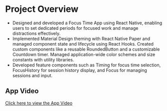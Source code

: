 # Project Overview
- Designed and developed a Focus Time App using React Native, enabling users to set dedicated periods for focused work and manage distractions effectively.
- Implemented Material Design theming with React Native Paper and managed component state and lifecycle using React Hooks. Created custom components like a reusable RoundedButton and a customizable 
 Countdown timer. Managed application-wide color schemes and size constants with utility libraries.
- Developed feature components such as Timing for focus time selection, FocusHistory for session history display, and Focus for managing sessions and input.

## App Video
[Click here to view the App Video](https://drive.google.com/file/d/1WTs_ZQfN35yyd45w1qeuqfZwPD-Ivrug/view?usp=sharing)





